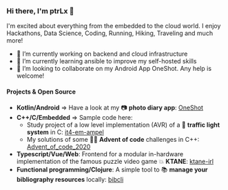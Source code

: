 ### Hi there, I'm ptrLx 👋

I'm excited about everything from the embedded to the cloud world. I enjoy Hackathons, Data Science, Coding, Running, Hiking, Traveling and much more!

- 🔭 I’m currently working on backend and cloud infrastructure
- 🌱 I’m currently learning ansible to improve my self-hosted skills
- 👯 I’m looking to collaborate on my Android App OneShot. Any help is welcome!

#### Projects & Open Source

* **Kotlin/Android** => Have a look at my 📷 **photo diary app**: [OneShot](https://github.com/ptrLx/OneShot)
* **C++/C/Embedded** => Sample code here:
  * Study project of a low level implementation (AVR) of a 🚦 **traffic light system** in C: [it4-em-ampel](https://github.com/mitm-oth/it4-em-ampel)
  * My solutions of some 🤶🏻 **Advent of code** challenges in C++: [Advent_of_code_2020](https://github.com/ptrLx/Advent_of_code_2020)
* **Typescript/Vue/Web**: Frontend for a modular in-hardware implementation of the famous puzzle video game 💥 **KTANE**: [ktane-irl](https://github.com/ktane-irl/ktane-irl)
* **Functional programming/Clojure**: A simple tool to 📚 **manage your bibliography resources** locally: [bibcli](https://github.com/ptrLx/bibcli)
